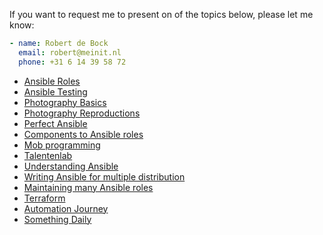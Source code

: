 If you want to request me to present on of the topics below, please let me know:

```yaml
- name: Robert de Bock
  email: robert@meinit.nl
  phone: +31 6 14 39 58 72
```

- [Ansible Roles](/presentations/ansible-roles/)
- [Ansible Testing](/presentations/ansible-testing/)
- [Photography Basics](/presentations/photography-basics/)
- [Photography Reproductions](/presentations/photography-repro/)
- [Perfect Ansible](/presentations/perfect-ansible/)
- [Components to Ansible roles](/presentations/component-to-role/)
- [Mob programming](/presentations/mob-programming/)
- [Talentenlab](/presentations/talentenlab/)
- [Understanding Ansible](/presentations/understanding-ansible/)
- [Writing Ansible for multiple distribution](/presentations//writing-ansible-for-multiple-distros/)
- [Maintaining many Ansible roles](/presentations/maintaining-many-ansible-roles)
- [Terraform](/presentations/terraform)
- [Automation Journey](/presentations/automation-journey)
- [Something Daily](/presentations/something-daily)
